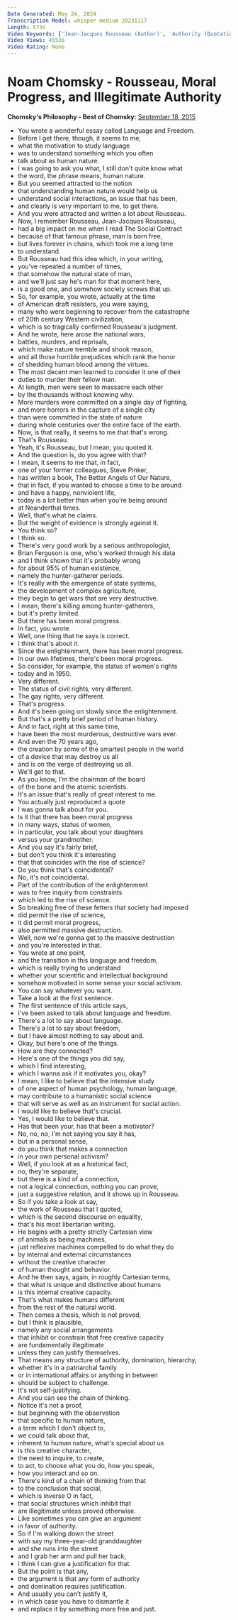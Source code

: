 ```yaml
---
Date Generated: May 24, 2024
Transcription Model: whisper medium 20231117
Length: 573s
Video Keywords: ['Jean-Jacques Rousseau (Author)', 'Authority (Quotation Subject)', 'Noam Chomsky (Author)', 'Philosophy (Field Of Study)', 'Human Nature (Quotation Subject)', 'Anarchism (Political Ideology)', 'Creativity (Quotation Subject)', 'Steven Pinker (Author)', 'power']
Video Views: 45536
Video Rating: None
---
```


# Noam Chomsky - Rousseau, Moral Progress, and Illegitimate Authority
**Chomsky's Philosophy - Best of Chomsky:** [September 18, 2015](https://www.youtube.com/watch?v=IsaIc4J4ThU)
*  You wrote a wonderful essay called Language and Freedom.
*  Before I get there, though, it seems to me,
*  what the motivation to study language
*  was to understand something which you often
*  talk about as human nature.
*  I was going to ask you what, I still don't quite know what
*  the word, the phrase means, human nature.
*  But you seemed attracted to the notion
*  that understanding human nature would help us
*  understand social interactions, an issue that has been,
*  and clearly is very important to me, to get there.
*  And you were attracted and written a lot about Rousseau.
*  Now, I remember Rousseau, Jean-Jacques Rousseau,
*  had a big impact on me when I read The Social Contract
*  because of that famous phrase, man is born free,
*  but lives forever in chains, which took me a long time
*  to understand.
*  But Rousseau had this idea which, in your writing,
*  you've repeated a number of times,
*  that somehow the natural state of man,
*  and we'll just say he's man for that moment here,
*  is a good one, and somehow society screws that up.
*  So, for example, you wrote, actually at the time
*  of American draft resisters, you were saying,
*  many who were beginning to recover from the catastrophe
*  of 20th century Western civilization,
*  which is so tragically confirmed Rousseau's judgment.
*  And he wrote, here arose the national wars,
*  battles, murders, and reprisals,
*  which make nature tremble and shook reason,
*  and all those horrible prejudices which rank the honor
*  of shedding human blood among the virtues.
*  The most decent men learned to consider it one of their
*  duties to murder their fellow man.
*  At length, men were seen to massacre each other
*  by the thousands without knowing why.
*  More murders were committed on a single day of fighting,
*  and more horrors in the capture of a single city
*  than were committed in the state of nature
*  during whole centuries over the entire face of the earth.
*  Now, is that really, it seems to me that that's wrong.
*  That's Rousseau.
*  Yeah, it's Rousseau, but I mean, you quoted it.
*  And the question is, do you agree with that?
*  I mean, it seems to me that, in fact,
*  one of your former colleagues, Steve Pinker,
*  has written a book, The Better Angels of Our Nature,
*  that in fact, if you wanted to choose a time to be around
*  and have a happy, nonviolent life,
*  today is a lot better than when you're being around
*  at Neanderthal times.
*  Well, that's what he claims.
*  But the weight of evidence is strongly against it.
*  You think so?
*  I think so.
*  There's very good work by a serious anthropologist,
*  Brian Ferguson is one, who's worked through his data
*  and I think shown that it's probably wrong
*  for about 95% of human existence,
*  namely the hunter-gatherer periods.
*  It's really with the emergence of state systems,
*  the development of complex agriculture,
*  they begin to get wars that are very destructive.
*  I mean, there's killing among hunter-gatherers,
*  but it's pretty limited.
*  But there has been moral progress.
*  In fact, you wrote.
*  Well, one thing that he says is correct.
*  I think that's about it.
*  Since the enlightenment, there has been moral progress.
*  In our own lifetimes, there's been moral progress.
*  So consider, for example, the status of women's rights
*  today and in 1950.
*  Very different.
*  The status of civil rights, very different.
*  The gay rights, very different.
*  That's progress.
*  And it's been going on slowly since the enlightenment.
*  But that's a pretty brief period of human history.
*  And in fact, right at this same time,
*  have been the most murderous, destructive wars ever.
*  And even the 70 years ago,
*  the creation by some of the smartest people in the world
*  of a device that may destroy us all
*  and is on the verge of destroying us all.
*  We'll get to that.
*  As you know, I'm the chairman of the board
*  of the bone and the atomic scientists.
*  It's an issue that's really of great interest to me.
*  You actually just reproduced a quote
*  I was gonna talk about for you.
*  Is it that there has been moral progress
*  in many ways, status of women,
*  in particular, you talk about your daughters
*  versus your grandmother.
*  And you say it's fairly brief,
*  but don't you think it's interesting
*  that that coincides with the rise of science?
*  Do you think that's coincidental?
*  No, it's not coincidental.
*  Part of the contribution of the enlightenment
*  was to free inquiry from constraints
*  which led to the rise of science.
*  So breaking free of these fetters that society had imposed
*  did permit the rise of science,
*  it did permit moral progress,
*  also permitted massive destruction.
*  Well, now we're gonna get to the massive destruction
*  and you're interested in that.
*  You wrote at one point,
*  and the transition in this language and freedom,
*  which is really trying to understand
*  whether your scientific and intellectual background
*  somehow motivated in some sense your social activism.
*  You can say whatever you want.
*  Take a look at the first sentence.
*  The first sentence of this article says,
*  I've been asked to talk about language and freedom.
*  There's a lot to say about language.
*  There's a lot to say about freedom,
*  but I have almost nothing to say about and.
*  Okay, but here's one of the things.
*  How are they connected?
*  Here's one of the things you did say,
*  which I find interesting,
*  which I wanna ask if it motivates you, okay?
*  I mean, I like to believe that the intensive study
*  of one aspect of human psychology, human language,
*  may contribute to a humanistic social science
*  that will serve as well as an instrument for social action.
*  I would like to believe that's crucial.
*  Yes, I would like to believe that.
*  Has that been your, has that been a motivator?
*  No, no, no, I'm not saying you say it has,
*  but in a personal sense,
*  do you think that makes a connection
*  in your own personal activism?
*  Well, if you look at as a historical fact,
*  no, they're separate,
*  but there is a kind of a connection,
*  not a logical connection, nothing you can prove,
*  just a suggestive relation, and it shows up in Rousseau.
*  So if you take a look at say,
*  the work of Rousseau that I quoted,
*  which is the second discourse on equality,
*  that's his most libertarian writing.
*  He begins with a pretty strictly Cartesian view
*  of animals as being machines,
*  just reflexive machines compelled to do what they do
*  by internal and external circumstances
*  without the creative character
*  of human thought and behavior.
*  And he then says, again, in roughly Cartesian terms,
*  that what is unique and distinctive about humans
*  is this internal creative capacity.
*  That's what makes humans different
*  from the rest of the natural world.
*  Then comes a thesis, which is not proved,
*  but I think is plausible,
*  namely any social arrangements
*  that inhibit or constrain that free creative capacity
*  are fundamentally illegitimate
*  unless they can justify themselves.
*  That means any structure of authority, domination, hierarchy,
*  whether it's in a patriarchal family
*  or in international affairs or anything in between
*  should be subject to challenge.
*  It's not self-justifying.
*  And you can see the chain of thinking.
*  Notice it's not a proof,
*  but beginning with the observation
*  that specific to human nature,
*  a term which I don't object to,
*  we could talk about that,
*  inherent to human nature, what's special about us
*  is this creative character,
*  the need to inquire, to create,
*  to act, to choose what you do, how you speak,
*  how you interact and so on.
*  There's kind of a chain of thinking from that
*  to the conclusion that social,
*  which is inverse O in fact,
*  that social structures which inhibit that
*  are illegitimate unless proved otherwise.
*  Like sometimes you can give an argument
*  in favor of authority.
*  So if I'm walking down the street
*  with say my three-year-old granddaughter
*  and she runs into the street
*  and I grab her arm and pull her back,
*  I think I can give a justification for that.
*  But the point is that any,
*  the argument is that any form of authority
*  and domination requires justification.
*  And usually you can't justify it,
*  in which case you have to dismantle it
*  and replace it by something more free and just.
